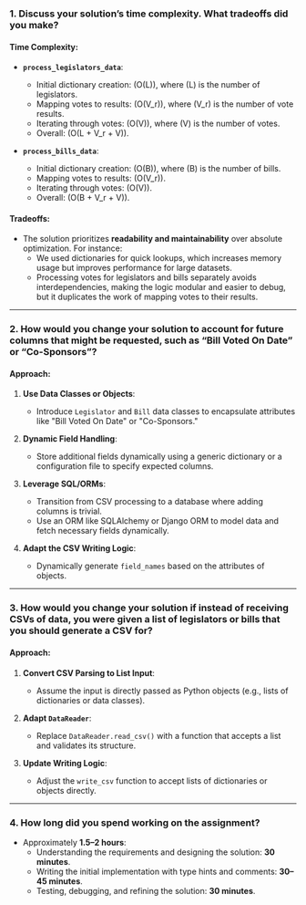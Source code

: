 ### 1. **Discuss your solution’s time complexity. What tradeoffs did you make?**

#### Time Complexity:

-   **`process_legislators_data`**:

    -   Initial dictionary creation: \(O(L)\), where \(L\) is the number of legislators.
    -   Mapping votes to results: \(O(V_r)\), where \(V_r\) is the number of vote results.
    -   Iterating through votes: \(O(V)\), where \(V\) is the number of votes.
    -   Overall: \(O(L + V_r + V)\).

-   **`process_bills_data`**:
    -   Initial dictionary creation: \(O(B)\), where \(B\) is the number of bills.
    -   Mapping votes to results: \(O(V_r)\).
    -   Iterating through votes: \(O(V)\).
    -   Overall: \(O(B + V_r + V)\).

#### Tradeoffs:

-   The solution prioritizes **readability and maintainability** over absolute optimization. For instance:
    -   We used dictionaries for quick lookups, which increases memory usage but improves performance for large datasets.
    -   Processing votes for legislators and bills separately avoids interdependencies, making the logic modular and easier to debug, but it duplicates the work of mapping votes to their results.

---

### 2. **How would you change your solution to account for future columns that might be requested, such as “Bill Voted On Date” or “Co-Sponsors”?**

#### Approach:

1. **Use Data Classes or Objects**:

    - Introduce `Legislator` and `Bill` data classes to encapsulate attributes like "Bill Voted On Date" or "Co-Sponsors."

2. **Dynamic Field Handling**:

    - Store additional fields dynamically using a generic dictionary or a configuration file to specify expected columns.

3. **Leverage SQL/ORMs**:

    - Transition from CSV processing to a database where adding columns is trivial.
    - Use an ORM like SQLAlchemy or Django ORM to model data and fetch necessary fields dynamically.

4. **Adapt the CSV Writing Logic**:
    - Dynamically generate `field_names` based on the attributes of objects.

---

### 3. **How would you change your solution if instead of receiving CSVs of data, you were given a list of legislators or bills that you should generate a CSV for?**

#### Approach:

1. **Convert CSV Parsing to List Input**:

    - Assume the input is directly passed as Python objects (e.g., lists of dictionaries or data classes).

2. **Adapt `DataReader`**:

    - Replace `DataReader.read_csv()` with a function that accepts a list and validates its structure.

3. **Update Writing Logic**:

    - Adjust the `write_csv` function to accept lists of dictionaries or objects directly.

---

### 4. **How long did you spend working on the assignment?**

-   Approximately **1.5–2 hours**:
    -   Understanding the requirements and designing the solution: **30 minutes**.
    -   Writing the initial implementation with type hints and comments: **30–45 minutes**.
    -   Testing, debugging, and refining the solution: **30 minutes**.
